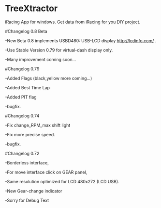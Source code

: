 # TreeXtractor
iRacing App for windows. Get data from iRacing for you DIY project.

#Changelog 0.8 Beta

-New Beta 0.8 implements USBD480: USB-LCD display http://lcdinfo.com/ .

-Use Stable Version 0.79 for virtual-dash display only.

-Many improvement coming soon...


#Changelog 0.79

-Added Flags (black,yellow more coming...) 

-Added Best Time Lap

-Added PIT flag

-bugfix.



#Changelog 0.74

-Fix change_RPM_max shift light

-Fix more precise speed.

-bugfix.


#Changelog 0.72

-Borderless interface,

-For move interface click on GEAR panel,

-Same resolution optimized for LCD 480x272 (LCD USB).

-New Gear-change indicator

-Sorry for Debug Text
